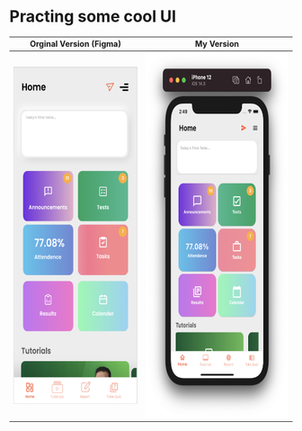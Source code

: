 # Practing some cool UI





| Orginal Version (Figma)     | My Version     | 
|------------|-------------| 
|  <img src = "ss/originalVersion.png" width = "300" height = "600" > |  <img src = "ss/myVersion.png" width = "350" height = "650" >  |
